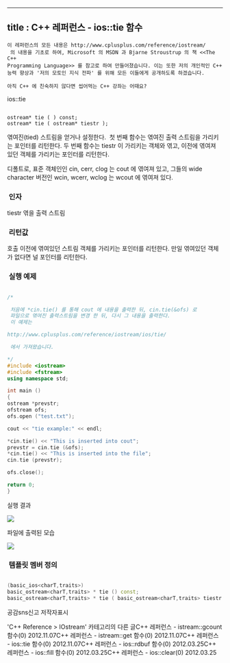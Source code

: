 ----------------
title : C++ 레퍼런스 - ios::tie 함수
--------------








```warning
이 레퍼런스의 모든 내용은 http://www.cplusplus.com/reference/iostream/
 의 내용을 기초로 하여, Microsoft 의 MSDN 과 Bjarne Stroustrup 의 책 <<The C++ 
Programming Language>> 를 참고로 하여 만들어졌습니다. 이는 또한 저의 개인적인 C++ 능력 향상과 '저의 모토인 지식 전파' 를 위해 모든 이들에게 공개하도록 하겠습니다.
```

```info
아직 C++ 에 친숙하지 않다면 씹어먹는 C++ 강좌는 어때요?
```




ios::tie




```info

ostream* tie ( ) const;
ostream* tie ( ostream* tiestr );
```



엮여진(tied) 스트림을 얻거나 설정한다. 
첫 번째 함수는 엮여진 출력 스트림을 가리키는 포인터를 리턴한다.
두 번째 함수는 tiestr 이 가리키는 객체와 엮고, 이전에 엮여져 있던 객체를 가리키는 포인터를 리턴한다.

디폴트로, 표준 객체인인 cin, cerr, clog 는 cout 에 엮여져 있고, 그들의 wide character 버전인 wcin, wcerr, wclog 는 wcout 에 엮여져 있다. 






###  인자




tiestr
엮을 출력 스트림



###  리턴값




호출 이전에 엮여있던 스트림 객체를 가리키는 포인터를 리턴한다. 만일 엮여있던 객체가 없다면 널 포인터를 리턴한다.



###  실행 예제




```cpp

/* 

 처음에 *cin.tie() 를 통해 cout 에 내용을 출력한 뒤, cin.tie(&ofs) 로 
 파일으로 엮여진 출력스트림을 변경 한 뒤, 다시 그 내용을 출력한다. 
 이 예제는

http://www.cplusplus.com/reference/iostream/ios/tie/

 에서 가져왔습니다.

*/
#include <iostream>
#include <fstream>
using namespace std;

int main () 
{
ostream *prevstr;
ofstream ofs;
ofs.open ("test.txt");

cout << "tie example:" << endl;

*cin.tie() << "This is inserted into cout";
prevstr = cin.tie (&ofs);
*cin.tie() << "This is inserted into the file";
cin.tie (prevstr);

ofs.close();

return 0;
}
```



실행 결과



![](http://img1.daumcdn.net/thumb/R1920x0/?fname=http%3A%2F%2Fcfile6.uf.tistory.com%2Fimage%2F155C9141509A42E43CB76F)



파일에 출력된 모습


![](http://img1.daumcdn.net/thumb/R1920x0/?fname=http%3A%2F%2Fcfile5.uf.tistory.com%2Fimage%2F0160DD43509A432F0179D7)




###  템플릿 멤버 정의


```cpp

(basic_ios<charT,traits>)
basic_ostream<charT,traits> * tie () const;
basic_ostream<charT,traits> * tie ( basic_ostream<charT,traits> tiestr );
```








공감sns신고
저작자표시

'C++ Reference > IOstream' 카테고리의 다른 글C++ 레퍼런스 - istream::gcount 함수(0)
2012.11.07C++ 레퍼런스 - istream::get 함수(0)
2012.11.07C++ 레퍼런스 - ios::tie 함수(0)
2012.11.07C++ 레퍼런스 - ios::rdbuf 함수(0)
2012.03.25C++ 레퍼런스 - ios::fill 함수(0)
2012.03.25C++ 레퍼런스 - ios::clear(0)
2012.03.25

